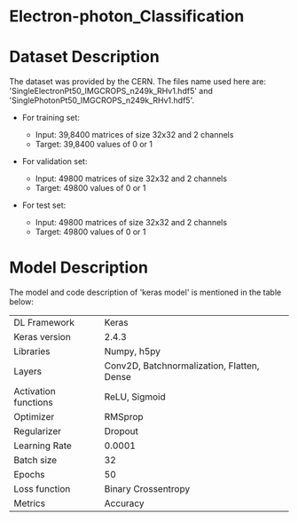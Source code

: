 # Electron-photon_Classification

# Dataset Description
The dataset was provided by the CERN. The files name used here are: 'SingleElectronPt50_IMGCROPS_n249k_RHv1.hdf5' and 'SinglePhotonPt50_IMGCROPS_n249k_RHv1.hdf5'.

- For training set:
    - Input: 39,8400 matrices of size 32x32 and 2 channels
    - Target: 39,8400 values of 0 or 1

- For validation set:
    - Input: 49800 matrices of size 32x32 and 2 channels
    - Target: 49800 values of 0 or 1

- For test set:
    - Input: 49800 matrices of size 32x32 and 2 channels
    - Target: 49800 values of 0 or 1

# Model Description
The model and code description of 'keras model' is mentioned in the table below:
<table>
    <tr>
        <td>DL Framework</td>
        <td>Keras</td>
    </tr>
        <tr>
        <td>Keras version</td>
        <td>2.4.3</td>
    </tr>    
    <tr>
        <td>Libraries</td>
        <td>Numpy, h5py</td>
    </tr>    
    <tr>
        <td>Layers</td>
        <td>Conv2D, Batchnormalization, Flatten, Dense</td>
    </tr>    
    <tr>
        <td>Activation functions</td>
        <td>ReLU, Sigmoid</td>
    </tr>    
    <tr>
        <td>Optimizer</td>
        <td>RMSprop</td>
    </tr>    
      <tr>
        <td>Regularizer</td>
        <td>Dropout</td>
    </tr>
    <tr>
        <td>Learning Rate</td>
        <td>0.0001</td>
    </tr>    
    <tr>
        <td>Batch size</td>
        <td>32</td>
    </tr>    
    <tr>
        <td>Epochs</td>
        <td>50</td>
    </tr>    
    <tr>
        <td>Loss function</td>
        <td>Binary Crossentropy</td>
    </tr>    
    <tr>
        <td>Metrics</td>
        <td>Accuracy</td>
    </tr>    
      
</table>

